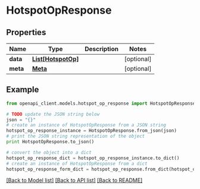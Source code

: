 # HotspotOpResponse


## Properties

Name | Type | Description | Notes
------------ | ------------- | ------------- | -------------
**data** | [**List[HotspotOp]**](HotspotOp.md) |  | [optional] 
**meta** | [**Meta**](Meta.md) |  | [optional] 

## Example

```python
from openapi_client.models.hotspot_op_response import HotspotOpResponse

# TODO update the JSON string below
json = "{}"
# create an instance of HotspotOpResponse from a JSON string
hotspot_op_response_instance = HotspotOpResponse.from_json(json)
# print the JSON string representation of the object
print HotspotOpResponse.to_json()

# convert the object into a dict
hotspot_op_response_dict = hotspot_op_response_instance.to_dict()
# create an instance of HotspotOpResponse from a dict
hotspot_op_response_form_dict = hotspot_op_response.from_dict(hotspot_op_response_dict)
```
[[Back to Model list]](../README.md#documentation-for-models) [[Back to API list]](../README.md#documentation-for-api-endpoints) [[Back to README]](../README.md)



